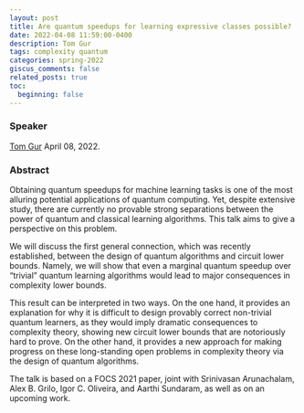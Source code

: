 ```yaml
---
layout: post
title: Are quantum speedups for learning expressive classes possible?
date: 2022-04-08 11:59:00-0400
description: Tom Gur
tags: complexity quantum
categories: spring-2022
giscus_comments: false
related_posts: true
toc:
  beginning: false
---
```


### Speaker 

[Tom Gur](https://www.cst.cam.ac.uk/people/tg508)
April 08, 2022. 


### Abstract

Obtaining quantum speedups for machine learning tasks is one of the most alluring potential applications of quantum computing. Yet, despite extensive study, there are currently no provable strong separations between the power of quantum and classical learning algorithms. This talk aims to give a perspective on this problem.

We will discuss the first general connection, which was recently established, between the design of quantum algorithms and circuit lower bounds. Namely, we will show that even a marginal quantum speedup over “trivial” quantum learning algorithms would lead to major consequences in complexity lower bounds.

This result can be interpreted in two ways. On the one hand, it provides an explanation for why it is difficult to design provably correct non-trivial quantum learners, as they would imply dramatic consequences to complexity theory, showing new circuit lower bounds that are notoriously hard to prove. On the other hand, it provides a new approach for making progress on these long-standing open problems in complexity theory via the design of quantum algorithms.

The talk is based on a FOCS 2021 paper, joint with Srinivasan Arunachalam, Alex B. Grilo, Igor C. Oliveira, and Aarthi Sundaram, as well as on an upcoming work.
